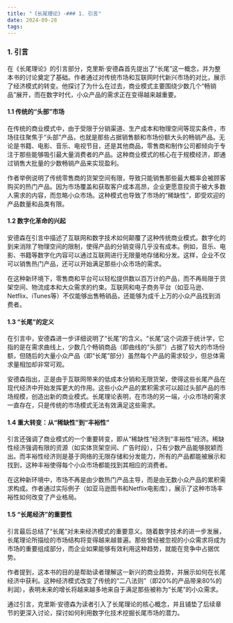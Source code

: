 ```yaml
---
title: "《长尾理论》-### 1. 引言"
date: 2024-09-28
tags: 
---
```

### 1. 引言

在《长尾理论》的引言部分，克里斯·安德森首先提出了“长尾”这一概念，并为整本书的讨论奠定了基础。作者通过对传统市场和互联网时代新兴市场的对比，展示了经济模式的转变。他探讨了为什么在过去，商业模式主要围绕少数几个“畅销品”展开，而在数字时代，小众产品的需求正在变得越来越重要。

#### 1.1 传统的“头部”市场
在传统的商业模式中，由于受限于分销渠道、生产成本和物理空间等现实条件，市场往往聚焦于“头部”产品，也就是那些占据销售额和市场份额大头的畅销产品。无论是书籍、电影、音乐、电视节目，还是其他商品，零售商和制作公司都倾向于专注于那些能够吸引最大量消费者的产品。这种商业模式的核心在于规模经济，即通过销售大批量的少数畅销产品来实现盈利。

作者举例说明了传统零售商的货架空间有限，导致只能销售那些最大概率会被顾客购买的热门产品。因为市场覆盖和获取客户成本高昂，企业更愿意投资于被大多数人需求的内容，而忽略小众市场。这种模式也导致了市场的“稀缺性”，即受欢迎的产品数量和品类有限。

#### 1.2 数字化革命的兴起
安德森在引言中描述了互联网和数字技术如何颠覆了这种传统商业模式。数字化的到来消除了物理空间的限制，使得产品的分销变得几乎没有成本。例如，音乐、电影、书籍等数字化内容可以通过互联网进行无限量地存储和分发。这样，企业不仅可以销售热门产品，还可以开始满足那些小众市场的需求。

在这种新环境下，零售商和平台可以轻松提供数以百万计的产品，而不再局限于货架空间、物流成本和大众需求的约束。互联网和电子商务平台（如亚马逊、Netflix、iTunes等）不仅能够出售畅销品，还能够为成千上万的小众产品找到消费者。

#### 1.3 “长尾”的定义
在引言中，安德森进一步详细说明了“长尾”的含义。“长尾”这个词源于统计学，它指的是在需求曲线上，少数几个畅销商品（即曲线的“头部”）占据了较大的市场份额，但随后的大量小众产品（即“长尾”部分）虽然每个产品的需求较少，但总体需求量相加却非常可观。

安德森指出，正是由于互联网带来的低成本分销和无限货架，使得这些长尾产品在现代经济中开始发挥更大的作用。这些小众产品的累积需求可以超过头部产品的市场规模，创造出新的商业模式。长尾理论表明，在市场的另一端，小众市场的需求一直存在，只是传统的市场模式无法有效满足这些需求。

#### 1.4 重大转变：从“稀缺性”到“丰裕性”
引言还强调了商业模式的一个重要转变，即从“稀缺性”经济到“丰裕性”经济。稀缺性经济强调有限的资源（如实体货架空间、广告时段），只有少数产品能够脱颖而出。而丰裕性经济则是基于网络的无限存储和分发能力，所有的产品都能被展示和找到，这种丰裕使得每个小众市场都能找到其相应的消费者。

在这种新环境中，市场不再是由少数热门产品主导，而是由无数小众产品的累积需求构成。作者通过实际例子（如亚马逊图书和Netflix电影库），展示了这种市场丰裕性如何改变了产业格局。

#### 1.5 “长尾经济”的重要性
引言最后总结了“长尾”对未来经济模式的重要意义。随着数字技术的进一步发展，长尾理论所描绘的市场结构将变得越来越普遍。那些曾经被忽视的小众需求将成为市场的重要组成部分，而企业如果能够有效利用这种趋势，就能在竞争中占据优势。

作者提到，这本书的目的是帮助读者理解这一新兴的商业趋势，并展示如何在长尾经济中获利。这种经济模式改变了传统的“二八法则”（即20%的产品带来80%的利润），表明未来的增长将越来越多地来自于满足那些被称为“长尾”的小众需求。

通过引言，克里斯·安德森为读者引入了长尾理论的核心概念，并且铺垫了后续章节的更深入讨论，探讨如何利用数字化技术挖掘长尾市场的潜力。